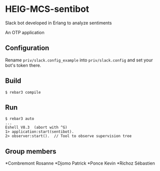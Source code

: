 # HEIG-MCS-sentibot
Slack bot developed in Erlang to analyze sentiments

An OTP application

## Configuration

Rename `priv/slack.config_example` into `priv/slack.config` and set your bot's token there.

## Build

    $ rebar3 compile

## Run 

    $ rebar3 auto
    ...
    Eshell V8.3  (abort with ^G)
    1> application:start(sentibot).
    2> observer:start().  // Tool to observe supervision tree

## Group members
*Combremont Rosanne
*Djomo Patrick
*Ponce Kevin
*Richoz Sébastien
